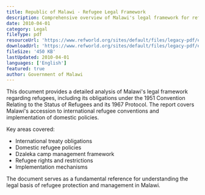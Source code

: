 ```yaml
---
title: Republic of Malawi - Refugee Legal Framework
description: Comprehensive overview of Malawi's legal framework for refugees, including international conventions and domestic policies.
date: 2010-04-01
category: Legal
fileType: pdf
resourceUrl: 'https://www.refworld.org/sites/default/files/legacy-pdf/en/2010-4/4bcd718f2.pdf'
downloadUrl: 'https://www.refworld.org/sites/default/files/legacy-pdf/en/2010-4/4bcd718f2.pdf'
fileSize: '450 KB'
lastUpdated: 2010-04-01
languages: ['English']
featured: true
author: Government of Malawi
---
```


This document provides a detailed analysis of Malawi's legal framework regarding refugees, including its obligations under the 1951 Convention Relating to the Status of Refugees and its 1967 Protocol. The report covers Malawi's accession to international refugee conventions and implementation of domestic policies.

Key areas covered:
- International treaty obligations
- Domestic refugee policies
- Dzaleka camp management framework
- Refugee rights and restrictions
- Implementation mechanisms

The document serves as a fundamental reference for understanding the legal basis of refugee protection and management in Malawi.
